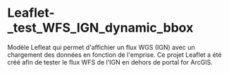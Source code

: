 # Leaflet-_test_WFS_IGN_dynamic_bbox
Modèle Lefleat qui permet d'affichier un flux WGS (IGN) avec un chargement des données en fonction de l'emprise. Ce projet Leaflet a été créé afin de tester le flux WFS de l'IGN en dehors de portal for ArcGIS.
